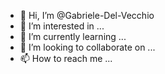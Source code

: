 - 👋 Hi, I’m @Gabriele-Del-Vecchio
- 👀 I’m interested in ...
- 🌱 I’m currently learning ...
- 💞️ I’m looking to collaborate on ...
- 📫 How to reach me ...

<!---
Gabriele-Del-Vecchio/Gabriele-Del-Vecchio is a ✨ special ✨ repository because its `README.md` (this file) appears on your GitHub profile.
You can click the Preview link to take a look at your changes.
--->

